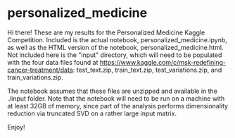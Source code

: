 # personalized_medicine
Hi there! These are my results for the Personalized Medicine Kaggle Competition. Included is the actual notebook, personalized_medicine.ipynb, as well as the HTML version of the notebook, personalized_medicine.html. Not included here is the "input" directory, which will need to be populated with the four data files found at https://www.kaggle.com/c/msk-redefining-cancer-treatment/data:  test_text.zip, train_text.zip, test_variations.zip, and train_variations.zip.

The notebook assumes that these files are unzipped and available in the ./input folder. Note that the notebook will need to be run on a machine with at least 32GB of memory, since part of the analysis performs dimensionality reduction via truncated SVD on a rather large input matrix.

Enjoy!
